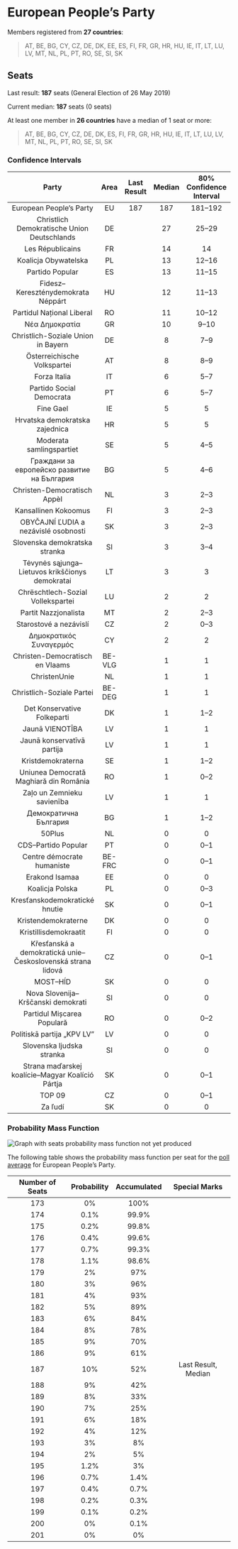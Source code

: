 # European People’s Party

Members registered from **27 countries**:

> AT, BE, BG, CY, CZ, DE, DK, EE, ES, FI, FR, GR, HR, HU, IE, IT, LT, LU, LV, MT, NL, PL, PT, RO, SE, SI, SK

## Seats

Last result: **187** seats (General Election of 26 May 2019)

Current median: **187** seats (0 seats)

At least one member in **26 countries** have a median of 1 seat or more:

> AT, BE, BG, CY, CZ, DE, DK, ES, FI, FR, GR, HR, HU, IE, IT, LT, LU, LV, MT, NL, PL, PT, RO, SE, SI, SK

### Confidence Intervals

| Party | Area | Last Result | Median | 80% Confidence Interval | 90% Confidence Interval | 95% Confidence Interval | 99% Confidence Interval |
|:-----:|:----:|:-----------:|:------:|:-----------------------:|:-----------------------:|:-----------------------:|:-----------------------:|
| European People’s Party | EU | 187 | 187 | 181–192 | 180–193 | 178–195 | 176–197 |
| Christlich Demokratische Union Deutschlands | DE | | 27 | 25–29 | 25–29 | 25–30 | 24–30 |
| Les Républicains | FR | | 14 | 14 | 13–14 | 12–14 | 11–14 |
| Koalicja Obywatelska | PL | | 13 | 12–16 | 11–16 | 11–16 | 11–17 |
| Partido Popular | ES | | 13 | 11–15 | 11–15 | 11–16 | 10–17 |
| Fidesz–Kereszténydemokrata Néppárt | HU | | 12 | 11–13 | 11–13 | 11–13 | 10–13 |
| Partidul Național Liberal | RO | | 11 | 10–12 | 10–13 | 10–13 | 9–14 |
| Νέα Δημοκρατία | GR | | 10 | 9–10 | 9–11 | 9–11 | 9–11 |
| Christlich-Soziale Union in Bayern | DE | | 8 | 7–9 | 6–9 | 6–9 | 6–10 |
| Österreichische Volkspartei | AT | | 8 | 8–9 | 7–9 | 7–9 | 7–10 |
| Forza Italia | IT | | 6 | 5–7 | 5–8 | 5–8 | 4–9 |
| Partido Social Democrata | PT | | 6 | 5–7 | 5–7 | 5–8 | 5–8 |
| Fine Gael | IE | | 5 | 5 | 5 | 5 | 5–7 |
| Hrvatska demokratska zajednica | HR | | 5 | 5 | 5 | 4–6 | 4–6 |
| Moderata samlingspartiet | SE | | 5 | 4–5 | 4–5 | 4–5 | 4–6 |
| Граждани за европейско развитие на България | BG | | 5 | 4–6 | 3–6 | 3–7 | 3–7 |
| Christen-Democratisch Appèl | NL | | 3 | 2–3 | 2–3 | 2–4 | 2–4 |
| Kansallinen Kokoomus | FI | | 3 | 2–3 | 2–3 | 2–3 | 2–3 |
| OBYČAJNÍ ĽUDIA a nezávislé osobnosti | SK | | 3 | 2–3 | 2–3 | 2–4 | 2–4 |
| Slovenska demokratska stranka | SI | | 3 | 3–4 | 3–4 | 2–4 | 2–4 |
| Tėvynės sąjunga–Lietuvos krikščionys demokratai | LT | | 3 | 3 | 2–3 | 2–3 | 2–3 |
| Chrëschtlech-Sozial Vollekspartei | LU | | 2 | 2 | 2 | 2 | 2–3 |
| Partit Nazzjonalista | MT | | 2 | 2–3 | 2–3 | 2–3 | 2–3 |
| Starostové a nezávislí | CZ | | 2 | 0–3 | 0–3 | 0–3 | 0–3 |
| Δημοκρατικός Συναγερμός | CY | | 2 | 2 | 2 | 2 | 2 |
| Christen-Democratisch en Vlaams | BE-VLG | | 1 | 1 | 1 | 1–2 | 1–2 |
| ChristenUnie | NL | | 1 | 1 | 1 | 0–1 | 0–2 |
| Christlich-Soziale Partei | BE-DEG | | 1 | 1 | 1 | 1 | 1 |
| Det Konservative Folkeparti | DK | | 1 | 1–2 | 1–2 | 1–2 | 1–2 |
| Jaunā VIENOTĪBA | LV | | 1 | 1 | 1 | 1 | 1 |
| Jaunā konservatīvā partija | LV | | 1 | 1 | 1 | 1 | 1 |
| Kristdemokraterna | SE | | 1 | 1–2 | 1–2 | 1–2 | 1–2 |
| Uniunea Democrată Maghiară din România | RO | | 1 | 0–2 | 0–2 | 0–2 | 0–2 |
| Zaļo un Zemnieku savienība | LV | | 1 | 1 | 1–2 | 1–2 | 1–2 |
| Демократична България | BG | | 1 | 1–2 | 0–2 | 0–2 | 0–2 |
| 50Plus | NL | | 0 | 0 | 0 | 0 | 0 |
| CDS–Partido Popular | PT | | 0 | 0–1 | 0–1 | 0–1 | 0–1 |
| Centre démocrate humaniste | BE-FRC | | 0 | 0–1 | 0–1 | 0–1 | 0–1 |
| Erakond Isamaa | EE | | 0 | 0 | 0 | 0 | 0 |
| Koalicja Polska | PL | | 0 | 0–3 | 0–3 | 0–4 | 0–4 |
| Kresťanskodemokratické hnutie | SK | | 0 | 0–1 | 0–1 | 0–1 | 0–1 |
| Kristendemokraterne | DK | | 0 | 0 | 0 | 0 | 0 |
| Kristillisdemokraatit | FI | | 0 | 0 | 0 | 0 | 0 |
| Křesťanská a demokratická unie–Československá strana lidová | CZ | | 0 | 0–1 | 0–1 | 0–1 | 0–2 |
| MOST–HÍD | SK | | 0 | 0 | 0 | 0 | 0 |
| Nova Slovenija–Krščanski demokrati | SI | | 0 | 0 | 0–1 | 0–1 | 0–1 |
| Partidul Mișcarea Populară | RO | | 0 | 0–2 | 0–2 | 0–2 | 0–3 |
| Politiskā partija „KPV LV” | LV | | 0 | 0 | 0 | 0 | 0 |
| Slovenska ljudska stranka | SI | | 0 | 0 | 0 | 0 | 0 |
| Strana maďarskej koalície–Magyar Koalíció Pártja | SK | | 0 | 0–1 | 0–1 | 0–1 | 0–1 |
| TOP 09 | CZ | | 0 | 0–1 | 0–1 | 0–1 | 0–2 |
| Za ľudí | SK | | 0 | 0 | 0–1 | 0–1 | 0–1 |

### Probability Mass Function

![Graph with seats probability mass function not yet produced](average-2020-11-30-seats-pmf-europeanpeople’sparty.png "Seats Probability Mass Function")

The following table shows the probability mass function per seat for the [poll average](average-2020-11-30.html) for European People’s Party.

| Number of Seats | Probability | Accumulated | Special Marks |
|:---------------:|:-----------:|:-----------:|:-------------:|
| 173 | 0% | 100% |  |
| 174 | 0.1% | 99.9% |  |
| 175 | 0.2% | 99.8% |  |
| 176 | 0.4% | 99.6% |  |
| 177 | 0.7% | 99.3% |  |
| 178 | 1.1% | 98.6% |  |
| 179 | 2% | 97% |  |
| 180 | 3% | 96% |  |
| 181 | 4% | 93% |  |
| 182 | 5% | 89% |  |
| 183 | 6% | 84% |  |
| 184 | 8% | 78% |  |
| 185 | 9% | 70% |  |
| 186 | 9% | 61% |  |
| 187 | 10% | 52% | Last Result, Median |
| 188 | 9% | 42% |  |
| 189 | 8% | 33% |  |
| 190 | 7% | 25% |  |
| 191 | 6% | 18% |  |
| 192 | 4% | 12% |  |
| 193 | 3% | 8% |  |
| 194 | 2% | 5% |  |
| 195 | 1.2% | 3% |  |
| 196 | 0.7% | 1.4% |  |
| 197 | 0.4% | 0.7% |  |
| 198 | 0.2% | 0.3% |  |
| 199 | 0.1% | 0.2% |  |
| 200 | 0% | 0.1% |  |
| 201 | 0% | 0% |  |


